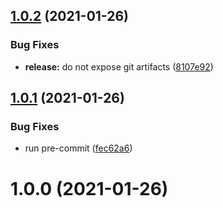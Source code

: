 ## [1.0.2](https://github.com/thomasklinger1234/cloudy-spring-boot-on-actions/compare/v1.0.1...v1.0.2) (2021-01-26)


### Bug Fixes

* **release:** do not expose git artifacts ([8107e92](https://github.com/thomasklinger1234/cloudy-spring-boot-on-actions/commit/8107e9247fcfac8fe4377cb966b62fd0f4247cb4))

## [1.0.1](https://github.com/thomasklinger1234/cloudy-spring-boot-on-actions/compare/v1.0.0...v1.0.1) (2021-01-26)


### Bug Fixes

* run pre-commit ([fec62a6](https://github.com/thomasklinger1234/cloudy-spring-boot-on-actions/commit/fec62a6e00e50fd2809fa647ce1db9bde27657a2))

# 1.0.0 (2021-01-26)
